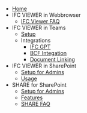 - [Home](README)
- IFC VIEWER in Webbrowser
  - [IFC Viewer FAQ](faq-ifc-viewer)  
- IFC VIEWER in Teams
  - [Setup](setting-up-the-ifc-viewer-in-microsoft-teams)
  - Integrations
    - [IFC GPT](ifc-gpt)
    - [BCF Integation](ifc-bcf)
    - [Document Linking](ifc-docslink)
- IFC VIEWER in SharePoint
  - [Setup for Admins](viewer-app-installation-with-admin-approval)
  - [Usage](using-ifc-viewer-in-sharepoint)
- SHARE for SharePoint
  - [Setup for Admins](installation)
  - [Features](share-features)
  - [SHARE FAQ](faq-share-add-on-for-microsoft-sharepoint)